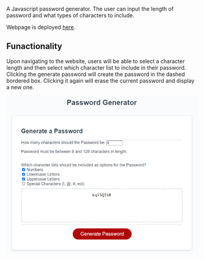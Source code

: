A Javascript password generator. The user can input the length of password and what types of characters to include.

Webpage is deployed [here](https://matthewronaldjohnson.github.io/Password-Generator/).

## Funactionality 

Upon navigating to the website, users will be able to select a character length and then select which character list to include in their password.  
Clicking the generate password will create the password in the dashed bordered box. Clicking it again will erase the current password and display a new one.

![Screenshot of Website](./assets/img.PNG)